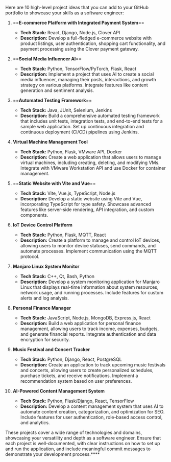 Here are 10 high-level project ideas that you can add to your GitHub portfolio to showcase your skills as a software engineer:

1. ==**E-commerce Platform with Integrated Payment System**==
    
    - **Tech Stack:** React, Django, Node.js, Clover API
    - **Description:** Develop a full-fledged e-commerce website with product listings, user authentication, shopping cart functionality, and payment processing using the Clover payment gateway.
2. ==**Social Media Influencer AI**==
    
    - **Tech Stack:** Python, TensorFlow/PyTorch, Flask, React
    - **Description:** Implement a project that uses AI to create a social media influencer, managing their posts, interactions, and growth strategy on various platforms. Integrate features like content generation and sentiment analysis.
3. ==**Automated Testing Framework**==
    
    - **Tech Stack:** Java, JUnit, Selenium, Jenkins
    - **Description:** Build a comprehensive automated testing framework that includes unit tests, integration tests, and end-to-end tests for a sample web application. Set up continuous integration and continuous deployment (CI/CD) pipelines using Jenkins.
4. **Virtual Machine Management Tool**
    
    - **Tech Stack:** Python, Flask, VMware API, Docker
    - **Description:** Create a web application that allows users to manage virtual machines, including creating, deleting, and modifying VMs. Integrate with VMware Workstation API and use Docker for container management.
5. ==**Static Website with Vite and Vue**==
    
    - **Tech Stack:** Vite, Vue.js, TypeScript, Node.js
    - **Description:** Develop a static website using Vite and Vue, incorporating TypeScript for type safety. Showcase advanced features like server-side rendering, API integration, and custom components.
6. **IoT Device Control Platform**
    
    - **Tech Stack:** Python, Flask, MQTT, React
    - **Description:** Create a platform to manage and control IoT devices, allowing users to monitor device statuses, send commands, and automate processes. Implement communication using the MQTT protocol.
7. **Manjaro Linux System Monitor**
    
    - **Tech Stack:** C++, Qt, Bash, Python
    - **Description:** Develop a system monitoring application for Manjaro Linux that displays real-time information about system resources, network usage, and running processes. Include features for custom alerts and log analysis.
8. **Personal Finance Manager**
    
    - **Tech Stack:** JavaScript, Node.js, MongoDB, Express.js, React
    - **Description:** Build a web application for personal finance management, allowing users to track income, expenses, budgets, and generate financial reports. Integrate authentication and data encryption for security.
9. **Music Festival and Concert Tracker**
    
    - **Tech Stack:** Python, Django, React, PostgreSQL
    - **Description:** Create an application to track upcoming music festivals and concerts, allowing users to create personalized schedules, purchase tickets, and receive notifications. Implement a recommendation system based on user preferences.
10. **AI-Powered Content Management System**
    
    - **Tech Stack:** Python, Flask/Django, React, TensorFlow
    - **Description:** Develop a content management system that uses AI to automate content creation, categorization, and optimization for SEO. Include features for user authentication, role-based access control, and analytics.

These projects cover a wide range of technologies and domains, showcasing your versatility and depth as a software engineer. Ensure that each project is well-documented, with clear instructions on how to set up and run the application, and include meaningful commit messages to demonstrate your development process.****